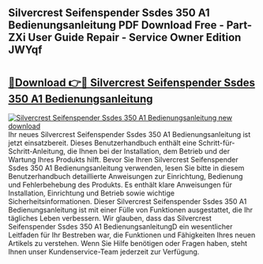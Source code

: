 ## Silvercrest Seifenspender Ssdes 350 A1 Bedienungsanleitung PDF Download Free - Part-ZXi User Guide Repair - Service Owner Edition JWYqf

# <h2><a href="http://df53k1q.blite.top/?on=Silvercrest+Seifenspender+Ssdes+350+A1+Bedienungsanleitung">🔗Download 👉🔴 Silvercrest Seifenspender Ssdes 350 A1 Bedienungsanleitung</a></h2>

[![Silvercrest Seifenspender Ssdes 350 A1 Bedienungsanleitung new download](https://i.imgur.com/lujVjoI.png)](http://df53k1q.blite.top/?on=Silvercrest+Seifenspender+Ssdes+350+A1+Bedienungsanleitung)
Ihr neues Silvercrest Seifenspender Ssdes 350 A1 Bedienungsanleitung ist jetzt einsatzbereit. Dieses Benutzerhandbuch enthält eine Schritt-für-Schritt-Anleitung, die Ihnen bei der Installation, dem Betrieb und der Wartung Ihres Produkts hilft. Bevor Sie Ihren Silvercrest Seifenspender Ssdes 350 A1 Bedienungsanleitung verwenden, lesen Sie bitte in diesem Benutzerhandbuch detaillierte Anweisungen zur Einrichtung, Bedienung und Fehlerbehebung des Produkts. Es enthält klare Anweisungen für Installation, Einrichtung und Betrieb sowie wichtige Sicherheitsinformationen. Dieser Silvercrest Seifenspender Ssdes 350 A1 Bedienungsanleitung ist mit einer Fülle von Funktionen ausgestattet, die Ihr tägliches Leben verbessern. Wir glauben, dass das Silvercrest Seifenspender Ssdes 350 A1 BedienungsanleitungD ein wesentlicher Leitfaden für Ihr Bestreben war, die Funktionen und Fähigkeiten Ihres neuen Artikels zu verstehen. Wenn Sie Hilfe benötigen oder Fragen haben, steht Ihnen unser Kundenservice-Team jederzeit zur Verfügung.
